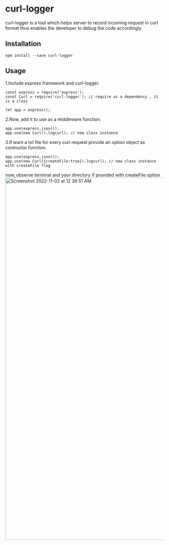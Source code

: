 # curl-logger

curl-logger is a tool  which helps server to record incoming request in curl format thus enables the developer to debug the code accordingly.

## Installation
```
npm install --save curl-logger
```

## Usage
1.Include express framework and curl-logger.
```
const express = require('express');
const Curl = require('curl-logger'); // require as a dependency , it is a class

let app = express();
```
2.Now, add it to use as a middleware function.
```
app.use(express.json());
app.use(new Curl().logcurl); // new class instance
```
3.If want a txt file for every curl request provide an option object as contructor function.
```
app.use(express.json());
app.use(new Curl({createFile:true}).logcurl); // new class instance with createFile flag
```
now, observe terminal and your directory if provided with createFile option 
<img width="1152" alt="Screenshot 2022-11-02 at 12 36 51 AM" src="https://user-images.githubusercontent.com/49335119/199319718-9291276c-53b9-41d0-8cd7-f9a52be67845.png">
